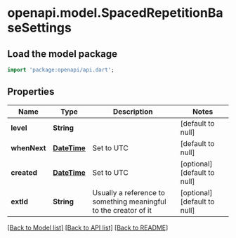 # openapi.model.SpacedRepetitionBaseSettings

## Load the model package
```dart
import 'package:openapi/api.dart';
```

## Properties
Name | Type | Description | Notes
------------ | ------------- | ------------- | -------------
**level** | **String** |  | [default to null]
**whenNext** | [**DateTime**](DateTime.md) | Set to UTC | [default to null]
**created** | [**DateTime**](DateTime.md) | Set to UTC | [optional] [default to null]
**extId** | **String** | Usually a reference to something meaningful to the creator of it | [optional] [default to null]

[[Back to Model list]](../README.md#documentation-for-models) [[Back to API list]](../README.md#documentation-for-api-endpoints) [[Back to README]](../README.md)


